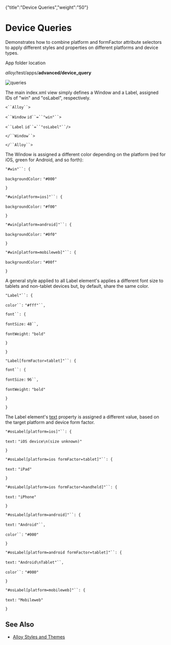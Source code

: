 {"title":"Device Queries","weight":"50"} 

# Device Queries

Demonstrates how to combine platform and formFactor attribute selectors to apply different styles and properties on different platforms and device types.

App folder location

_alloy_/test/apps/**advanced/device\_query**

![queries](/Images/appc/download/attachments/41845654/queries.png)

The main index.xml view simply defines a Window and a Label, assigned IDs of "win" and "osLabel", respectively.

`<``Alloy``>`

`<``Window`  `id``=``"win"``>`

`<``Label`  `id``=``"osLabel"``/>`

`</``Window``>`

`</``Alloy``>`

The Window is assigned a different color depending on the platform (red for iOS, green for Android, and so forth):

`"#win"``: {`

`backgroundColor:` `"#000"`

`}`

`"#win[platform=ios]"``: {`

`backgroundColor:` `"#f00"`

`}`

`"#win[platform=android]"``: {`

`backgroundColor:` `"#0f0"`

`}`

`"#win[platform=mobileweb]"``: {`

`backgroundColor:` `"#00f"`

`}`

A general style applied to all Label element's applies a different font size to tablets and non-tablet devices but, by default, share the same color.

`"Label"``: {`

`color``:` `"#fff"``,`

`font``: {`

`fontSize:` `48``,`

`fontWeight:` `"bold"`

`}`

`}`

`"Label[formFactor=tablet]"``: {`

`font``: {`

`fontSize:` `96``,`

`fontWeight:` `"bold"`

`}`

`}`

The Label element's [text](#!/api/Titanium.UI.Label-property-text) property is assigned a different value, based on the target platform and device form factor.

`"#osLabel[platform=ios]"``: {`

`text:` `"iOS device\n(size unknown)"`

`}`

`"#osLabel[platform=ios formFactor=tablet]"``: {`

`text:` `"iPad"`

`}`

`"#osLabel[platform=ios formFactor=handheld]"``: {`

`text:` `"iPhone"`

`}`

`"#osLabel[platform=android]"``: {`

`text:` `"Android"``,`

`color``:` `"#000"`

`}`

`"#osLabel[platform=android formFactor=tablet]"``: {`

`text:` `"Android\nTablet"``,`

`color``:` `"#000"`

`}`

`"#osLabel[platform=mobileweb]"``: {`

`text:` `"Mobileweb"`

`}`

## See Also

*   [Alloy Styles and Themes](/docs/appc/Alloy_Framework/Alloy_Guide/Alloy_Views/Alloy_Styles_and_Themes/)